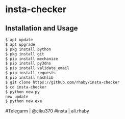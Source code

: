 # insta-checker


## Installation and Usage
```bash
$ apt update 
$ apt upgrade
$ pkg install python 
$ pkg install git
$ pip install mechanize
$ pip install py3dns
$ pip install validate_email
$ pip install requests
$ pip install hashlib
$ git clone https://github.com/rhaby/insta-checker
$ cd insta-checker
$ python new.py 
new update 
$ python new.exe 
```
#Telegarm | @ciku370
#insta | ali.rhaby
